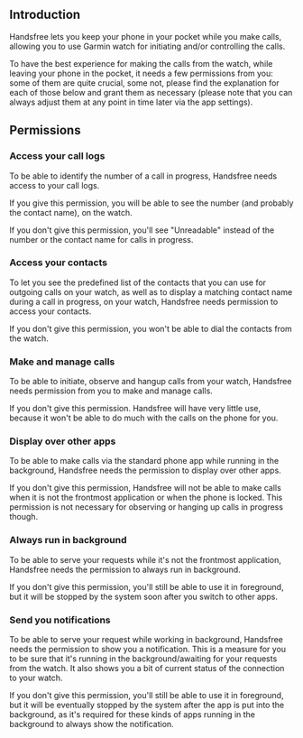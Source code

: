 ## Introduction

Handsfree lets you keep your phone in your pocket while you make calls, allowing you to use Garmin watch for initiating and/or controlling the calls.

To have the best experience for making the calls from the watch, while leaving your phone in the pocket, it needs a few permissions from you: some of them are quite crucial, some not, please find the explanation for each of those below and grant them as necessary (please note that you can always adjust them at any point in time later via the app settings).

## Permissions

### Access your call logs

To be able to identify the number of a call in progress, Handsfree needs access to your call logs.

If you give this permission, you will be able to see the number (and probably the contact name), on the watch.

If you don't give this permission, you'll see "Unreadable" instead of the number or the contact name for calls in progress.

### Access your contacts

To let you see the predefined list of the contacts that you can use for outgoing calls on your watch, as well as to display a matching contact name during a call in progress, on your watch, Handsfree needs permission to access your contacts.

If you don't give this permission, you won't be able to dial the contacts from the watch.

### Make and manage calls

To be able to initiate, observe and hangup calls from your watch, Handsfree needs permission from you to make and manage calls.

If you don't give this permission. Handsfree will have very little use, because it won't be able to do much with the calls on the phone for you.

### Display over other apps

To be able to make calls via the standard phone app while running in the background, Handsfree needs the permission to display over other apps.

If you don't give this permission, Handsfree will not be able to make calls when it is not the frontmost application or when the phone is locked. This permission is not necessary for observing or hanging up calls in progress though.

### Always run in background

To be able to serve your requests while it's not the frontmost application, Handsfree needs the permission to always run in background.

If you don't give this permission, you'll still be able to use it in foreground, but it will be stopped by the system soon after you switch to other apps.

### Send you notifications

To be able to serve your request while working in background, Handsfree needs the permission to show you a notification. This is a measure for you to be sure that it's running in the background/awaiting for your requests from the watch. It also shows you a bit of current status of the connection to your watch.

If you don't give this permission, you'll still be able to use it in foreground, but it will be eventually stopped by the system after the app is put into the background, as it's required for these kinds of apps running in the background to always show the notification.

